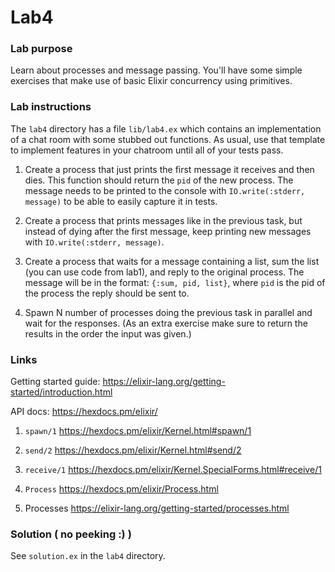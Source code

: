 # Lab4

### Lab purpose

Learn about processes and message passing. You'll have some simple exercises
that make use of basic Elixir concurrency using primitives.

### Lab instructions

The `lab4` directory has a file `lib/lab4.ex` which contains an implementation of a chat
room with some stubbed out functions. As usual, use that template to implement features
in your chatroom until all of your tests pass.

  1. Create a process that just prints the first message it receives
     and then dies. This function should return the `pid` of the new process. The message needs to
     be printed to the console with `IO.write(:stderr, message)` to be able to
     easily capture it in tests.

  2. Create a process that prints messages like in the previous task, but instead
     of dying after the first message, keep printing new messages with `IO.write(:stderr, message)`.

  3. Create a process that waits for a message containing a list, sum the list
     (you can use code from lab1), and reply to the original process. The message will be in the format:
     `{:sum, pid, list}`, where `pid` is the pid of the process the reply should be sent to.

  4. Spawn N number of processes doing the previous task in parallel and wait
     for the responses. (As an extra exercise make sure to return the results in
     the order the input was given.)


### Links

Getting started guide: https://elixir-lang.org/getting-started/introduction.html

API docs: https://hexdocs.pm/elixir/

  1. `spawn/1` https://hexdocs.pm/elixir/Kernel.html#spawn/1

  2. `send/2` https://hexdocs.pm/elixir/Kernel.html#send/2

  3. `receive/1` https://hexdocs.pm/elixir/Kernel.SpecialForms.html#receive/1

  4. `Process` https://hexdocs.pm/elixir/Process.html

  5. Processes https://elixir-lang.org/getting-started/processes.html


### Solution ( no peeking :) )

See `solution.ex` in the `lab4` directory.

